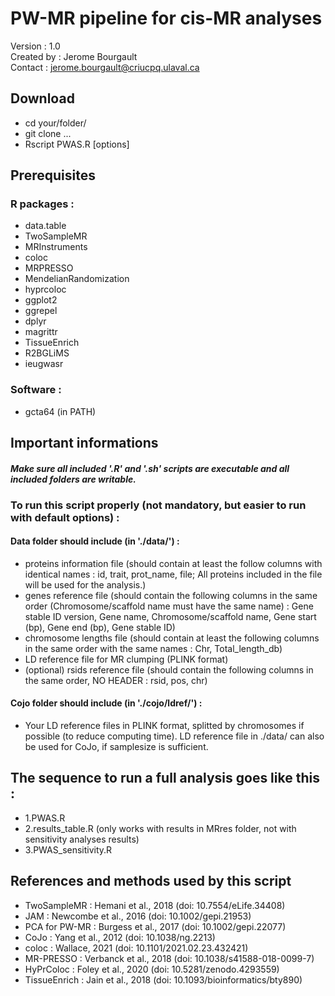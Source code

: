 # PW-MR pipeline for cis-MR analyses

Version : 1.0 <br>
Created by : Jerome Bourgault <br>
Contact : jerome.bourgault@criucpq.ulaval.ca <br>

## Download
- cd your/folder/
- git clone ...
- Rscript PWAS.R [options]

## Prerequisites
### R packages :
- data.table
- TwoSampleMR
- MRInstruments
- coloc
- MRPRESSO
- MendelianRandomization
- hyprcoloc
- ggplot2
- ggrepel
- dplyr
- magrittr
- TissueEnrich
- R2BGLiMS
- ieugwasr
### Software :
- gcta64 (in PATH)

## Important informations
#### *Make sure all included '.R' and '.sh' scripts are executable and all included folders are writable.*

### To run this script properly (not mandatory, but easier to run with default options) :
#### Data folder should include (in './data/') :
- proteins information file (should contain at least the follow columns with identical names : id, trait, prot_name, file; All proteins included in the file will be used for the analysis.)
- genes reference file (should contain the following columns in the same order (Chromosome/scaffold name must have the same name) : Gene stable ID version, Gene name, Chromosome/scaffold name, Gene start (bp), Gene end (bp), Gene stable ID)
- chromosome lengths file (should contain at least the following columns in the same order with the same names : Chr, Total_length_db)
- LD reference file for MR clumping (PLINK format)
- (optional) rsids reference file (should contain the following columns in the same order, NO HEADER : rsid, pos, chr)
#### Cojo folder should include (in './cojo/ldref/') :
- Your LD reference files in PLINK format, splitted by chromosomes if possible (to reduce computing time). LD reference file in ./data/ can also be used for CoJo, if samplesize is sufficient.

## The sequence to run a full analysis goes like this :
- 1.PWAS.R
- 2.results_table.R (only works with results in MRres folder, not with sensitivity analyses results)
- 3.PWAS_sensitivity.R

## References and methods used by this script
- TwoSampleMR : Hemani et al., 2018 (doi: 10.7554/eLife.34408)
- JAM : Newcombe et al., 2016 (doi: 10.1002/gepi.21953)
- PCA for PW-MR : Burgess et al., 2017 (doi: 10.1002/gepi.22077)
- CoJo : Yang et al., 2012 (doi: 10.1038/ng.2213)
- coloc : Wallace, 2021 (doi: 10.1101/2021.02.23.432421)
- MR-PRESSO : Verbanck et al., 2018 (doi: 10.1038/s41588-018-0099-7)
- HyPrColoc : Foley et al., 2020 (doi: 10.5281/zenodo.4293559)
- TissueEnrich : Jain et al., 2018 (doi: 10.1093/bioinformatics/bty890)

